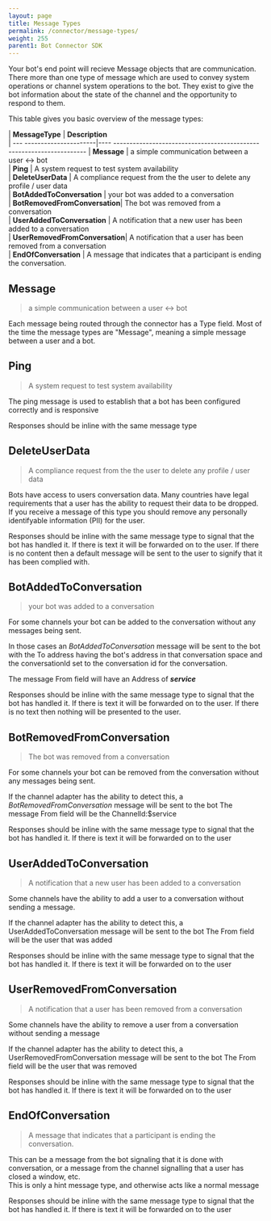 ```yaml
---
layout: page
title: Message Types
permalink: /connector/message-types/
weight: 255
parent1: Bot Connector SDK
---
```


Your bot's end point will recieve Message objects that are communication.
There more than one type of message which are used to convey system operations or channel system operations
to the bot.  They exist to give the bot information about the state of the channel and the opportunity to respond
to them.

This table gives you basic overview of the message types:

| **MessageType**           | **Description**                                                        
| --- ----------------------|---- ---------------------------------------------------------------------
| **Message**                   | a simple communication between a user <-> bot                            
| **Ping**                      | A system request to test system availability                              
| **DeleteUserData**            | A compliance request from the the user to delete any profile / user data  
| **BotAddedToConversation**    | your bot was added to a conversation                                     
| **BotRemovedFromConversation**| The bot was removed from a conversation                                  
| **UserAddedToConversation**   | A notification that a new user has been added to a conversation          
| **UserRemovedFromConversation**| A notification that a user has been removed from a conversation           
| **EndOfConversation**         | A message that indicates that a participant is ending the conversation.  

## Message 
> a simple communication between a user <-> bot

Each message being routed through the connector has a Type field.  Most of the time the message types 
are "Message", meaning a simple message between a user and a bot.


## Ping
>A system request to test system availability

The ping message is used to establish that a bot has been configured correctly and is responsive

Responses should be inline with the same message type

## DeleteUserData
>A compliance request from the the user to delete any profile / user data 

Bots have access to users conversation data.  Many countries have legal requirements that a user
has the ability to request their data to be dropped.  If you receive a message of this type
you should remove any personally identifyable information (PII) for the user.  

Responses should be inline with the same message type to signal that the bot has handled it.  If there 
is text it will be forwarded on to the user.  If there is no content then a default message will
be sent to the user to signify that it has been complied with.

## BotAddedToConversation
> your bot was added to a conversation

For some channels your bot can be added to the conversation without any messages being sent.

In those cases an *BotAddedToConversation* message will be sent to the bot
with the To address having the bot's address in that conversation space and the
conversationId set to the conversation id for the conversation.

The message From field will have an Address of **$service$**

Responses should be inline with the same message type to signal that the bot has handled it.  If there 
is text it will be forwarded on to the user. If there is no text then nothing will be presented to 
the user.

## BotRemovedFromConversation
> The bot was removed from a conversation

For some channels your bot can be removed from the conversation without any messages being sent.

If the channel adapter has the ability to detect this, a *BotRemovedFromConversation* message will be sent to the bot
The message From field will be the ChannelId:$service

Responses should be inline with the same message type to signal that the bot has handled it.  If there 
is text it will be forwarded on to the user

## UserAddedToConversation
> A notification that a new user has been added to a conversation

Some channels have the ability to add a user to a conversation without sending a message.

If the channel adapter has the ability to detect this, a UserAddedToConversation message will be sent to the bot
The From field will be the user that was added

Responses should be inline with the same message type to signal that the bot has handled it.  If there 
is text it will be forwarded on to the user
         
## UserRemovedFromConversation
>A notification that a user has been removed from a conversation
         
Some channels have the ability to remove a user from a conversation without sending a message

If the channel adapter has the ability to detect this, a UserRemovedFromConversation message will be sent to the bot
The From field will be the user that was removed

Responses should be inline with the same message type to signal that the bot has handled it.  If there 
is text it will be forwarded on to the user


## EndOfConversation
> A message that indicates that a participant is ending the conversation.  

This can be a message from the bot signaling that it is done with conversation, or a message
from the channel signalling that a user has closed a window, etc.  
This is only a hint message type, and otherwise acts like a normal message

Responses should be inline with the same message type to signal that the bot has handled it.  If there 
is text it will be forwarded on to the user


